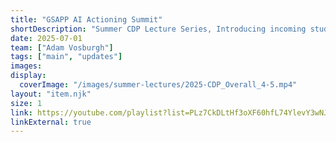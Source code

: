 ```yaml
---
title: "GSAPP AI Actioning Summit"
shortDescription: "Summer CDP Lecture Series, Introducing incoming students to a range of computational design practices."
date: 2025-07-01
team: ["Adam Vosburgh"]
tags: ["main", "updates"]
images: 
display:
  coverImage: "/images/summer-lectures/2025-CDP_Overall_4-5.mp4"
layout: "item.njk"
size: 1
link: https://youtube.com/playlist?list=PLz7CkDLtHf3oXF60hfL74YlevY3wNJ2M0&si=TJee6ENxAW011v2I
linkExternal: true
---
```

